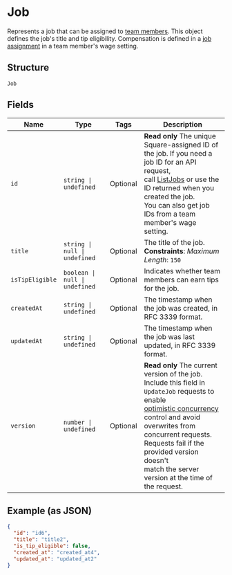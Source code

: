 <!-- Optimized: 2025-10-06 -->
<!-- RPM: 1.6.2.1.1.6.2.1_job_20251006 -->
<!-- Session: E2E RPM DNA Application -->
<!-- AOM: RND (Reggie & Dro) -->
<!-- COI: TECHNOLOGY -->
<!-- RPM: HIGH -->
<!-- ACTION: BUILD -->


# Job

Represents a job that can be assigned to [team members](../../doc/models/team-member.md). This object defines the
job's title and tip eligibility. Compensation is defined in a [job assignment](../../doc/models/job-assignment.md)
in a team member's wage setting.

## Structure

`Job`

## Fields

| Name | Type | Tags | Description |
|  --- | --- | --- | --- |
| `id` | `string \| undefined` | Optional | **Read only** The unique Square-assigned ID of the job. If you need a job ID for an API request,<br>call [ListJobs](api-endpoint:Team-ListJobs) or use the ID returned when you created the job.<br>You can also get job IDs from a team member's wage setting. |
| `title` | `string \| null \| undefined` | Optional | The title of the job.<br>**Constraints**: *Maximum Length*: `150` |
| `isTipEligible` | `boolean \| null \| undefined` | Optional | Indicates whether team members can earn tips for the job. |
| `createdAt` | `string \| undefined` | Optional | The timestamp when the job was created, in RFC 3339 format. |
| `updatedAt` | `string \| undefined` | Optional | The timestamp when the job was last updated, in RFC 3339 format. |
| `version` | `number \| undefined` | Optional | **Read only** The current version of the job. Include this field in `UpdateJob` requests to enable<br>[optimistic concurrency](https://developer.squareup.com/docs/working-with-apis/optimistic-concurrency)<br>control and avoid overwrites from concurrent requests. Requests fail if the provided version doesn't<br>match the server version at the time of the request. |

## Example (as JSON)

```json
{
  "id": "id6",
  "title": "title2",
  "is_tip_eligible": false,
  "created_at": "created_at4",
  "updated_at": "updated_at2"
}
```
